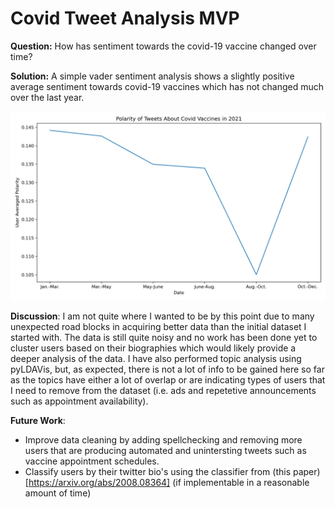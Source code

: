 # Covid Tweet Analysis MVP

**Question:**  How has sentiment towards the covid-19 vaccine changed over time?

**Solution:**  A simple vader sentiment analysis shows a slightly positive average sentiment towards covid-19 vaccines which has not changed much over the last year.

<div>
<img src="https://github.com/john-lassetter/Metis_Projects/blob/main/NLP%20and%20Unsupervised%20Learning/polarity_over_time.png" width="800px"/>
</div>

**Discussion**:  I am not quite where I wanted to be by this point due to many unexpected road blocks in acquiring better data than the initial dataset I started with. The data is still quite noisy and no work has been done yet to cluster users based on their biographies which would likely provide a deeper analysis of the data. I have also performed topic analysis using pyLDAVis, but, as expected, there is not a lot of info to be gained here so far as the topics have either a lot of overlap or are indicating types of users that I need to remove from the dataset (i.e. ads and repetetive announcements such as appointment availability).

**Future Work**: 
- Improve data cleaning by adding spellchecking and removing more users that are producing automated and unintersting tweets such as vaccine appointment schedules. 
- Classify users by their twitter bio's using the classifier from (this paper)[https://arxiv.org/abs/2008.08364] (if implementable in a reasonable amount of time)
